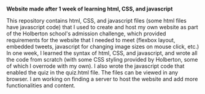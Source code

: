 **Website made after 1 week of learning html, CSS, and javascript**

This repository contains html, CSS, and javascript files (some html files have javascript code) that I used to create and host my own website as part of the Holberton school's admission challenge, which provided requirements for the website that I needed to meet (flexbox layout, embedded tweets, javascript for changing image sizes on mouse click, etc.) In one week, I learned the syntax of html, CSS, and javascript, and wrote all the code from scratch (with some CSS styling provided by Holberton, some of which I overrode with my own). I also wrote the javascript code that enabled the quiz in the quiz.html file. The files can be viewed in any browser. I am working on finding a server to host the website and add more functionalities and content. 
